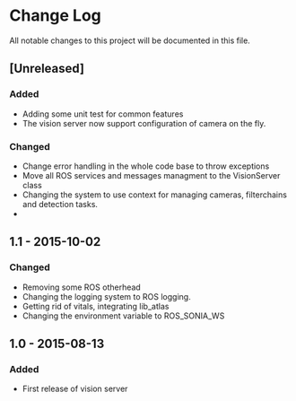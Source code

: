 # Change Log
All notable changes to this project will be documented in this file.

## [Unreleased]
### Added
- Adding some unit test for common features
- The vision server now support configuration of camera on the fly.

### Changed
- Change error handling in the whole code base to throw exceptions
- Move all ROS services and messages managment to the VisionServer class
- Changing the system to use context for managing cameras, filterchains and 
  detection tasks.
- 

## 1.1 - 2015-10-02
### Changed
- Removing some ROS otherhead
- Changing the logging system to ROS logging.
- Getting rid of vitals, integrating lib_atlas
- Changing the environment variable to ROS_SONIA_WS

## 1.0 - 2015-08-13
### Added
- First release of vision server
